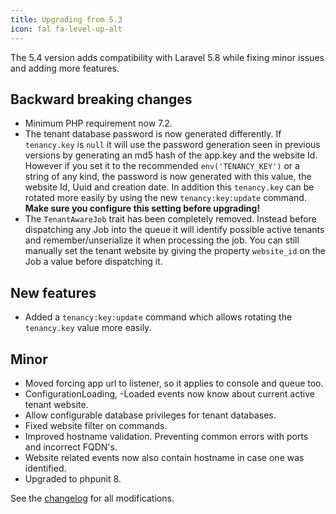 ```yaml
---
title: Upgrading from 5.3
icon: fal fa-level-up-alt
---
```

The 5.4 version adds compatibility with Laravel 5.8 while fixing minor issues and adding
more features.

## Backward breaking changes

- Minimum PHP requirement now 7.2.
- The tenant database password is now generated differently. If `tenancy.key` is `null` it will use
the password generation seen in previous versions by generating an md5 hash of the app.key and the website Id.
However if you set it to the recommended `env('TENANCY_KEY')` or a string of any kind, the password is now generated
with this value, the website Id, Uuid and creation date. In addition this `tenancy.key` can be rotated more easily
by using the new `tenancy:key:update` command. **Make sure you configure this setting before upgrading!**
- The `TenantAwareJob` trait has been completely removed. Instead before dispatching any Job into the queue it will identify
possible active tenants and remember/unserialize it when processing the job. You can still manually set the tenant website
by giving the property `website_id` on the Job a value before dispatching it.


## New features

- Added a `tenancy:key:update` command which allows rotating the `tenancy.key` value more easily.

## Minor

- Moved forcing app url to listener, so it applies to console and queue too.
- ConfigurationLoading, -Loaded events now know about current active tenant website.
- Allow configurable database privileges for tenant databases.
- Fixed website filter on commands.
- Improved hostname validation. Preventing common errors with ports and incorrect FQDN's.
- Website related events now also contain hostname in case one was identified.
- Upgraded to phpunit 8.

See the [changelog](https://github.com/hyn/multi-tenant/blob/5.x/changelog.md) for
all modifications.
